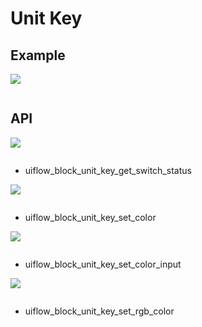 # Unit Key

## Example

<img class="blockly_svg" src="example.svg">

```python

```

## API

<img class="blockly_svg" src="https://m5stack.oss-cn-shenzhen.aliyuncs.com/resource/docs/static/assets/img/uiflow/blockly/unit/key/uiflow_block_unit_key_get_switch_status.svg">

```python

```

- uiflow_block_unit_key_get_switch_status

<img class="blockly_svg" src="https://m5stack.oss-cn-shenzhen.aliyuncs.com/resource/docs/static/assets/img/uiflow/blockly/unit/key/uiflow_block_unit_key_set_color.svg">

```python

```

- uiflow_block_unit_key_set_color

<img class="blockly_svg" src="https://m5stack.oss-cn-shenzhen.aliyuncs.com/resource/docs/static/assets/img/uiflow/blockly/unit/key/uiflow_block_unit_key_set_color_input.svg">

```python

```

- uiflow_block_unit_key_set_color_input

<img class="blockly_svg" src="https://m5stack.oss-cn-shenzhen.aliyuncs.com/resource/docs/static/assets/img/uiflow/blockly/unit/key/uiflow_block_unit_key_set_rgb_color.svg">

```python

```

- uiflow_block_unit_key_set_rgb_color

